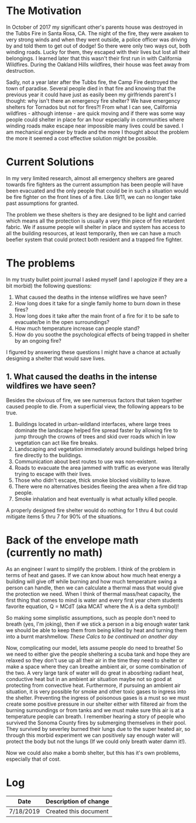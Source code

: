 # The Motivation

In October of 2017 my significant other's parents house was destroyed in the Tubbs Fire in Santa Rosa, CA. The night of the fire, they were awaken to very strong winds and when they went outside, a police officer was driving by and told them to get out of dodge! So there were only two ways out, both winding roads. Lucky for them, they escaped with their lives but lost all their belongings. I learned later that this wasn't their first run in with California Wildfires. During the Oakland Hills wildfires, their house was feet away from destruction.

Sadly, not a year later after the Tubbs fire, the Camp Fire destroyed the town of paradise. Several people died in that fire and knowing that the previous year it could have just as easily been my girlfriends parent's I thought: why isn't there an emergency fire shelter? We have emergency shelters for Tornados but not for fires?! From what I can see, California wildfires - although intense - are quick moving and if there was some way people could shelter in place for an hour especially in communities where winding roads make escape near impossible many lives could be saved. I am mechanical engineer by trade and the more I thought about the problem the more it seemed a cost effective solution might be possible.

# Current Solutions

In my very limited research, almost all emergency shelters are geared towards fire fighters as the current assumption has been people will have been evacuated and the only people that could be in such a situation would be fire fighter on the front lines of a fire. Like 9/11, we can no longer take past assumptions for granted. 

The problem we these shelters is they are designed to be light and carried which means all the protection is usually a very thin piece of fire retardent fabric. We if assume people will shelter in place and system has access to all the building resources, at least temporarily, then we can have a much beefier system that could protect both resident and a trapped fire fighter.

# The problems

In my trusty bullet point journal I asked myself (and I apologize if they are a bit morbid) the following questions:

1. What caused the deaths in the intense wildfires we have seen?
2. How long does it take for a single family home to burn down in these fires?
3. How long does it take after the main front of a fire for it to be safe to evacuate/be in the open surroundings?
4. How much temperature increase can people stand?
5. How do you soothe the psychological effects of being trapped in shelter by an ongoing fire?

I figured by answering these questions I might have a chance at actually designing a shelter that would save lives.

## 1. What caused the deaths in the intense wildfires we have seen?

Besides the obvious of fire, we see numerous factors that taken together caused people to die. From a superficial view, the following appears to be true.

1. Buildings located in urban-wildland interfaces, where large trees dominate the landscape helped fire spread faster by allowing fire to jump through the crowns of trees and skid over roads which in low vegetation can act like fire breaks.
2. Landscaping and vegetation immediately around buildings helped bring fire directly to the buildings.
3. Communication about best routes to use was non-existent.
4. Roads to evacuate the area jammed with traffic as everyone was literally trying to escape with their lives.
5. Those who didn't escape, thick smoke blocked visibility to leave.
6. There were no alternatives besides fleeing the area when a fire did trap people.
7. Smoke inhalation and heat eventually is what actually killed people.


A properly designed fire shelter would do nothing for 1 thru 4 but could mitigate items 5 thru 7 for 90% of the situations. 


# Back of the envelope math (currently no math)

As an engineer I want to simplify the problem. I think of the problem in terms of heat and gases. If we can know about how much heat energy a building will give off while burning and how much temperature swing a person can handle, then we can calculate a thermal mass that would give the protection we need. When I think of thermal mass/heat capacity, the first thing that comes to mind is water and every first year chem students favorite equation, Q = MCdT (aka MCAT where the A is a delta symbol)!

So making some simplistic assumptions, such as people don't need to breath (yes, I'm joking), then if we stick a person in a big enough water tank we should be able to keep them from being killed by heat and turning them into a burnt marshmellow. *These Calcs to be continued on another day*

Now, complicating our model, lets assume people do need to breathe! So we need to either give the people sheltering a scuba tank and hope they are relaxed so they don't use up all their air in the time they need to shelter or make a space where they can breathe ambient air, or some combination of the two. A very large tank of water will do great in abosrbing radiant heat, conductive heat but in an ambient air situation maybe not so good at protecting from convective heat. Furthermore, if pursuing an ambient air situation, it is very possible for smoke and other toxic gases to ingress into the shelter. Preventing the ingress of poisonous gases is a must so we must create some positive pressure in our shelter either with filtered air from the burning surroundings or from tanks and we must make sure this air is at a temperature people can breath. I remember hearing a story of people who survived the Sonoma County fires by submerging themselves in their pool. They survived by severley burned their lungs due to the super heated air, so through this morbid experiment we can positively say enough water will protect the body but not the lungs (If we could only breath water damn it!).

Now we could also make a bomb shelter, but this has it's own problems, especially that of cost.

# Log

|  Date | Description of change |
|-------|-----------------------|
| 7/18/2019 | Created this document |